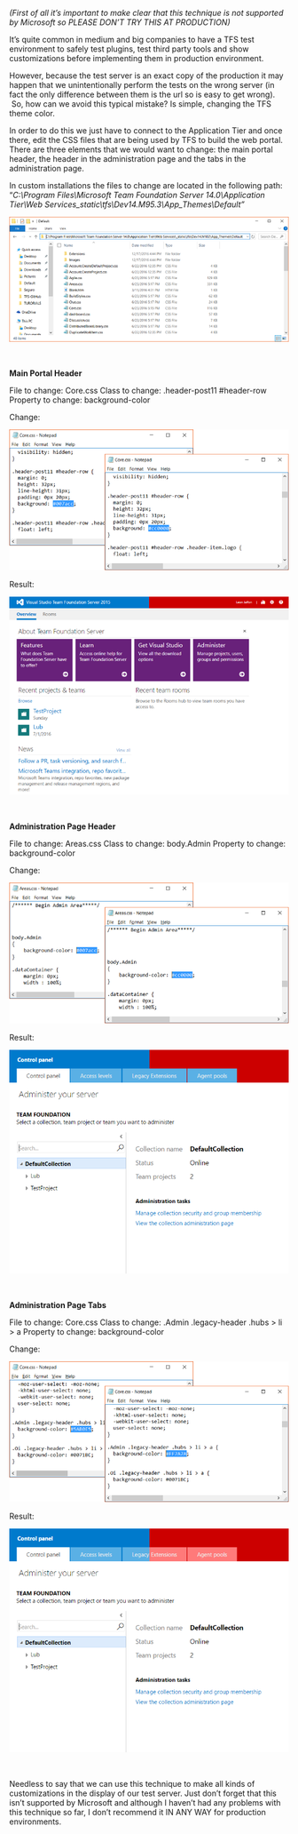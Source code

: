 <em>(First of all it’s important to make clear that this technique is not supported by Microsoft so PLEASE DON’T TRY THIS AT PRODUCTION)</em>

It’s quite common in medium and big companies to have a TFS test environment to safely test plugins, test third party tools and show customizations before implementing them in production environment.

However, because the test server is an exact copy of the production it may happen that we unintentionally perform the tests on the wrong server (in fact the only difference between them is the url so is easy to get wrong).  So, how can we avoid this typical mistake? Is simple, changing the TFS theme color.

In order to do this we just have to connect to the Application Tier and once there, edit the CSS files that are being used by TFS to build the web portal. There are three elements that we would want to change: the main portal header, the header in the administration page and the tabs in the administration page.

In custom installations the files to change are located in the following path: “<em>C:\Program Files\Microsoft Team Foundation Server 14.0\Application Tier\Web Services\_static\tfs\Dev14.M95.3\App_Themes\Default”</em>

<img src="https://github.com/leonjalfon1/Microsoft-Blog/blob/master/ChangeTFSThemeColor/Images/RootFolder.png?raw=true" alt="RootFolder.png" />

&nbsp;

<strong>Main Portal Header</strong>

File to change: Core.css
Class to change: .header-post11 #header-row
Property to change: background-color

Change:

<img src="https://github.com/leonjalfon1/Microsoft-Blog/blob/master/ChangeTFSThemeColor/Images/MainHeaderChange.png?raw=true" alt="MainHeaderChange.png" />

Result:

<img src="https://github.com/leonjalfon1/Microsoft-Blog/blob/master/ChangeTFSThemeColor/Images/MainHeader.png?raw=true" alt="MainHeader.png" />

&nbsp;

<strong>Administration Page Header</strong>

File to change: Areas.css
Class to change: body.Admin
Property to change: background-color

Change:

<img src="https://github.com/leonjalfon1/Microsoft-Blog/blob/master/ChangeTFSThemeColor/Images/AdminPageHeaderChange.png?raw=true" alt="AdminPageHeaderChange.png" />

Result:

<img src="https://github.com/leonjalfon1/Microsoft-Blog/blob/master/ChangeTFSThemeColor/Images/AdminPageHeader.png?raw=true" alt="AdminPageHeader.png?" />

&nbsp;

<strong>Administration Page Tabs</strong>

File to change: Core.css
Class to change: .Admin .legacy-header .hubs &gt; li &gt; a
Property to change: background-color

Change:

<img src="https://github.com/leonjalfon1/Microsoft-Blog/blob/master/ChangeTFSThemeColor/Images/AdminPageTabsChange.png?raw=true" alt="AdminPageTabsChange.png" />

Result:

<img src="https://github.com/leonjalfon1/Microsoft-Blog/blob/master/ChangeTFSThemeColor/Images/AdminPageTabs.png?raw=true" alt="AdminPageTabs.png" />

&nbsp;

Needless to say that we can use this technique to make all kinds of customizations in the display of our test server. Just don’t forget that this isn’t supported by Microsoft and although I haven’t had any problems with this technique so far, I don’t recommend it IN ANY WAY for production environments.

&nbsp;